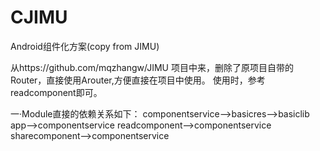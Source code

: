 # CJIMU
Android组件化方案(copy from JIMU)

从https://github.com/mqzhangw/JIMU
项目中来，删除了原项目自带的Router，直接使用Arouter,方便直接在项目中使用。
使用时，参考readcomponent即可。

一·Module直接的依赖关系如下：
componentservice-->basicres-->basiclib
app-->componentservice
readcomponent-->componentservice
sharecomponent-->componentservice



